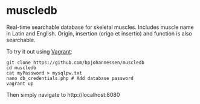 muscledb
========

Real-time searchable database for skeletal muscles. Includes muscle name in Latin and English. Origin, insertion (origo et insertio) and function is also searchable.

To try it out using [Vagrant](https://www.vagrantup.com/):

    git clone https://github.com/bpjohannessen/muscledb
    cd muscledb
    cat myPassword > mysqlpw.txt
    nano db_credentials.php # Add database password
    vagrant up

Then simply navigate to http://localhost:8080

